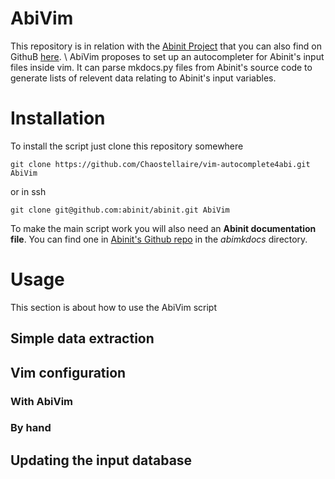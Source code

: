 # AbiVim

This repository is in relation with the [Abinit Project](https://www.abinit.org/) that you can also find on GithuB [here](https://github.com/abinit/abinit). 
\\
AbiVim proposes to set up an autocompleter for Abinit's input files inside vim. It can parse mkdocs.py files from
Abinit's source code to generate lists of relevent data relating to Abinit's input variables.

# Installation

To install the script just clone this repository somewhere 
```
git clone https://github.com/Chaostellaire/vim-autocomplete4abi.git AbiVim
```
or in ssh
```
git clone git@github.com:abinit/abinit.git AbiVim
```

To make the main script work you will also need an **Abinit documentation file**. 
You can find one in [Abinit's Github repo](https://github.com/abinit/abinit) in the _abimkdocs_ directory. 

# Usage

This section is about how to use the AbiVim script

## Simple data extraction


## Vim configuration

### With AbiVim


### By hand


## Updating the input database
